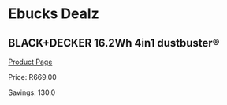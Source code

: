 
# Ebucks Dealz
## BLACK+DECKER 16.2Wh 4in1 dustbuster®
[Product Page](https://www.ebucks.com/web/shop/productSelected.do?prodId=996859034&catId=704987863)

Price: R669.00

Savings: 130.0


	